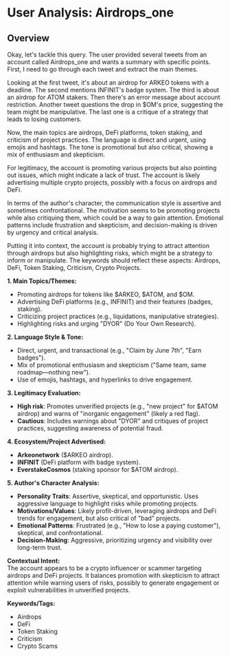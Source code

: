# User Analysis: Airdrops_one

## Overview

<think>
Okay, let's tackle this query. The user provided several tweets from an account called Airdrops_one and wants a summary with specific points. First, I need to go through each tweet and extract the main themes.

Looking at the first tweet, it's about an airdrop for ARKEO tokens with a deadline. The second mentions INFINIT's badge system. The third is about an airdrop for ATOM stakers. Then there's an error message about account restriction. Another tweet questions the drop in $OM's price, suggesting the team might be manipulative. The last one is a critique of a strategy that leads to losing customers.

Now, the main topics are airdrops, DeFi platforms, token staking, and criticism of project practices. The language is direct and urgent, using emojis and hashtags. The tone is promotional but also critical, showing a mix of enthusiasm and skepticism.

For legitimacy, the account is promoting various projects but also pointing out issues, which might indicate a lack of trust. The account is likely advertising multiple crypto projects, possibly with a focus on airdrops and DeFi. 

In terms of the author's character, the communication style is assertive and sometimes confrontational. The motivation seems to be promoting projects while also critiquing them, which could be a way to gain attention. Emotional patterns include frustration and skepticism, and decision-making is driven by urgency and critical analysis.

Putting it into context, the account is probably trying to attract attention through airdrops but also highlighting risks, which might be a strategy to inform or manipulate. The keywords should reflect these aspects: Airdrops, DeFi, Token Staking, Criticism, Crypto Projects.
</think>

**1. Main Topics/Themes:**  
- Promoting airdrops for tokens like $ARKEO, $ATOM, and $OM.  
- Advertising DeFi platforms (e.g., INFINIT) and their features (badges, staking).  
- Criticizing project practices (e.g., liquidations, manipulative strategies).  
- Highlighting risks and urging "DYOR" (Do Your Own Research).  

**2. Language Style & Tone:**  
- Direct, urgent, and transactional (e.g., "Claim by June 7th", "Earn badges").  
- Mix of promotional enthusiasm and skepticism ("Same team, same roadmap—nothing new").  
- Use of emojis, hashtags, and hyperlinks to drive engagement.  

**3. Legitimacy Evaluation:**  
- **High risk**: Promotes unverified projects (e.g., "new project" for $ATOM airdrop) and warns of "inorganic engagement" (likely a red flag).  
- **Cautious**: Includes warnings about "DYOR" and critiques of project practices, suggesting awareness of potential fraud.  

**4. Ecosystem/Project Advertised:**  
- **Arkeonetwork** ($ARKEO airdrop).  
- **INFINIT** (DeFi platform with badge system).  
- **EverstakeCosmos** (staking sponsor for $ATOM airdrop).  

**5. Author's Character Analysis:**  
- **Personality Traits**: Assertive, skeptical, and opportunistic. Uses aggressive language to highlight risks while promoting projects.  
- **Motivations/Values**: Likely profit-driven, leveraging airdrops and DeFi trends for engagement, but also critical of "bad" projects.  
- **Emotional Patterns**: Frustrated (e.g., "How to lose a paying customer"), skeptical, and confrontational.  
- **Decision-Making**: Aggressive, prioritizing urgency and visibility over long-term trust.  

**Contextual Intent:**  
The account appears to be a crypto influencer or scammer targeting airdrops and DeFi projects. It balances promotion with skepticism to attract attention while warning users of risks, possibly to generate engagement or exploit vulnerabilities in unverified projects.  

**Keywords/Tags:**  
- Airdrops  
- DeFi  
- Token Staking  
- Criticism  
- Crypto Scams
